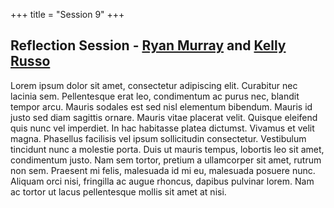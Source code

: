 +++
title = "Session 9"
+++

## Reflection Session - [Ryan Murray](https://dehsi2022.netlify.app/background/meettheteam/#ryan-murray) and [Kelly Russo](https://dehsi2022.netlify.app/background/meettheteam/#kelly-russo)

Lorem ipsum dolor sit amet, consectetur adipiscing elit. Curabitur nec lacinia sem. Pellentesque erat leo, condimentum ac purus nec, blandit tempor arcu. Mauris sodales est sed nisl elementum bibendum. Mauris id justo sed diam sagittis ornare. Mauris vitae placerat velit. Quisque eleifend quis nunc vel imperdiet. In hac habitasse platea dictumst. Vivamus et velit magna. Phasellus facilisis vel ipsum sollicitudin consectetur. Vestibulum tincidunt nunc a molestie porta. Duis ut mauris tempus, lobortis leo sit amet, condimentum justo. Nam sem tortor, pretium a ullamcorper sit amet, rutrum non sem. Praesent mi felis, malesuada id mi eu, malesuada posuere nunc. Aliquam orci nisi, fringilla ac augue rhoncus, dapibus pulvinar lorem. Nam ac tortor ut lacus pellentesque mollis sit amet at nisi.